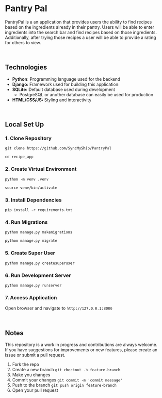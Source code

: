 # Pantry Pal

PantryPal is a an application that provides users the ability to find recipes based on the ingredients already in their pantry. Users will be able to enter ingredients into the search bar and find recipes based on those ingredients. Additionally, after trying those recipes a user will be able to provide a rating for others to view.

<br>

## Technologies
- **Python:** Programming language used for the backend
- **Django:** Framework used for building this application
- **SQLite:** Default database used during development
  - PostgreSQL or another database can easily be used for production
- **HTML/CSS/JS:** Styling and interactivity

<br>

## Local Set Up
### 1. Clone Repository
```
git clone https://github.com/SyncMyShip/PantryPal

cd recipe_app
```

### 2. Create Virtual Environment
```
python -m venv .venv

source venv/bin/activate
```

### 3. Install Dependencies
```
pip install -r requirements.txt
```

### 4. Run Migrations
```
python manage.py makemigrations

python manage.py migrate
```

### 5. Create Super User
```
python manage.py createsuperuser
```

### 6. Run Development Server
```
python manage.py runserver
```

### 7. Access Application
Open browser and navigate to ```http://127.0.0.1:8000```

<br>

## Notes
This repository is a work in progress and contributions are always welcome. If you have suggestions for improvements or new features, please create an issue or submit a pull request.

1. Fork the repo
2. Create a new branch ```git checkout -b feature-branch```
3. Make you changes
4. Commit your changes ```git commit -m 'commit message'```
5. Push to the branch ```git push origin feature-branch```
6. Open your pull request

